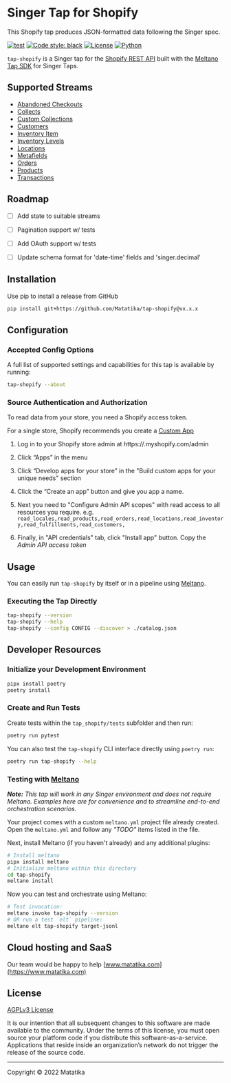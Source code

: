 # Singer Tap for Shopify

This Shopify tap produces JSON-formatted data following the Singer spec.

[![test](https://github.com/matatika/tap-shopify/actions/workflows/ci_workflow.yml/badge.svg)](https://github.com/matatika/tap-shopify/actions/workflows/ci_workflow.yml)
[![Code style: black](https://img.shields.io/badge/code%20style-black-000000.svg)](https://github.com/psf/black)
[![License](https://img.shields.io/github/license/matatika/tap-shopify)](LICENSE.md)
[![Python](https://img.shields.io/static/v1?logo=python&label=python&message=3.7%20|%203.8%20|%203.9&color=blue)]()

`tap-shopify` is a Singer tap for the [Shopify REST API](https://shopify.dev/api) built 
with the [Meltano Tap SDK](https://sdk.meltano.com) for Singer Taps.


## Supported Streams

* [Abandoned Checkouts](https://shopify.dev/api/admin-rest/2022-01/resources/abandoned-checkouts)
* [Collects](https://shopify.dev/api/admin-rest/2022-01/resources/collect)
* [Custom Collections](https://shopify.dev/api/admin-rest/2022-01/resources/customcollection)
* [Customers](https://shopify.dev/api/admin-rest/2022-01/resources/customer)
* [Inventory Item](https://shopify.dev/api/admin-rest/2022-01/resources/inventoryitem)
* [Inventory Levels](https://shopify.dev/api/admin-rest/2022-01/resources/inventorylevel)
* [Locations](https://shopify.dev/api/admin-rest/2022-01/resources/location)
* [Metafields](https://shopify.dev/api/admin-rest/2022-01/resources/metafield)
* [Orders](https://shopify.dev/api/admin-rest/2022-01/resources/order)
* [Products](https://shopify.dev/api/admin-rest/2022-01/resources/product)
* [Transactions](https://shopify.dev/api/admin-rest/2022-01/resources/transaction)



## Roadmap

- [ ] Add state to suitable streams
- [ ] Pagination support w/ tests
- [ ] Add OAuth support w/ tests
- [ ] Update schema format for 'date-time' fields and 'singer.decimal'



## Installation

Use pip to install a release from GitHub

```bash
pip install git+https://github.com/Matatika/tap-shopify@vx.x.x
```

## Configuration

### Accepted Config Options

A full list of supported settings and capabilities for this tap is available by running:

```bash
tap-shopify --about
```

### Source Authentication and Authorization

To read data from your store, you need a Shopify access token.

For a single store, Shopify recommends you create a [Custom App](https://help.shopify.com/en/manual/apps/custom-apps)

1. Log in to your Shopify store admin at https://<store>.myshopify.com/admin

2. Click “Apps” in the menu

3. Click “Develop apps for your store” in the "Build custom apps for your unique needs" section

4. Click the “Create an app” button and give you app a name.

5. Next you need to "Configure Admin API scopes" with read access to all resources you require. e.g. `read_locales,read_products,read_orders,read_locations,read_inventory,read_fulfillments,read_customers,`

6. Finally, in "API credentials" tab, click "Install app" button.  Copy the *Admin API access token*


## Usage

You can easily run `tap-shopify` by itself or in a pipeline using [Meltano](https://meltano.com/).

### Executing the Tap Directly

```bash
tap-shopify --version
tap-shopify --help
tap-shopify --config CONFIG --discover > ./catalog.json
```

## Developer Resources

### Initialize your Development Environment

```bash
pipx install poetry
poetry install
```

### Create and Run Tests

Create tests within the `tap_shopify/tests` subfolder and
  then run:

```bash
poetry run pytest
```

You can also test the `tap-shopify` CLI interface directly using `poetry run`:

```bash
poetry run tap-shopify --help
```

### Testing with [Meltano](https://www.meltano.com)

_**Note:** This tap will work in any Singer environment and does not require Meltano.
Examples here are for convenience and to streamline end-to-end orchestration scenarios._

Your project comes with a custom `meltano.yml` project file already created. Open the `meltano.yml` and follow any _"TODO"_ items listed in the file.

Next, install Meltano (if you haven't already) and any additional plugins:

```bash
# Install meltano
pipx install meltano
# Initialize meltano within this directory
cd tap-shopify
meltano install
```

Now you can test and orchestrate using Meltano:

```bash
# Test invocation:
meltano invoke tap-shopify --version
# OR run a test `elt` pipeline:
meltano elt tap-shopify target-jsonl
```


## Cloud hosting and SaaS
Our team would be happy to help [www.matatika.com](https://www.matatika.com)


## License
[AGPLv3 License](LICENSE)

It is our intention that all subsequent changes to this software are made available to the community. Under the terms of this license, you must open source your platform code if you distribute this software-as-a-service.  Applications that reside inside an organization’s network do not trigger the release of the source code.


---

Copyright &copy; 2022 Matatika
